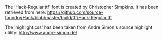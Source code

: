 The 'Hack-Regular.ttf' font is created by Christopher Simpkins. It has been retrieved from here:
https://github.com/source-foundry/Hack/blob/master/build/ttf/Hack-Regular.ttf

The 'highlight.css' has been taken from Andre Simon's source highlight utility:
http://www.andre-simon.de/

